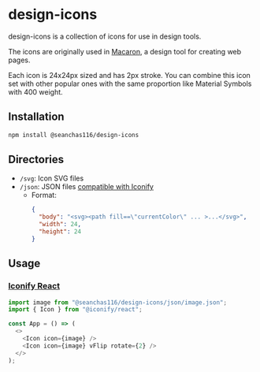 # design-icons

design-icons is a collection of icons for use in design tools.

The icons are originally used in [Macaron](https://macaron-elements.com/), a design tool for creating web pages.

Each icon is 24x24px sized and has 2px stroke. You can combine this icon set with other popular ones with the same proportion like Material Symbols with 400 weight.

## Installation

```bash
npm install @seanchas116/design-icons
```

## Directories

- `/svg`: Icon SVG files
- `/json`: JSON files [compatible with Iconify](https://docs.iconify.design/types/iconify-icon.html)
  - Format:
    ```json
    {
      "body": "<svg><path fill==\"currentColor\" ... >...</svg>",
      "width": 24,
      "height": 24
    }
    ```

## Usage

### [Iconify React](https://docs.iconify.design/icon-components/react/)

```js
import image from "@seanchas116/design-icons/json/image.json";
import { Icon } from "@iconify/react";

const App = () => (
  <>
    <Icon icon={image} />
    <Icon icon={image} vFlip rotate={2} />
  </>
);
```
